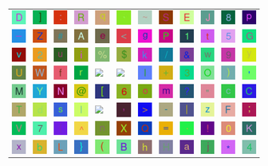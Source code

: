 <table>
<tr>
<td><img src="44.gif"></td>
<td><img src="5D.gif"></td>
<td><img src="3A.gif"></td>
<td><img src="52.gif"></td>
<td><img src="71.gif"></td>
<td><img src="60.gif"></td>
<td><img src="7E.gif"></td>
<td><img src="53.gif"></td>
<td><img src="45.gif"></td>
<td><img src="4A.gif"></td>
<td><img src="38.gif"></td>
<td><img src="70.gif"></td>
</tr>
<tr>
<td><img src="5F.gif"></td>
<td><img src="5A.gif"></td>
<td><img src="23.gif"></td>
<td><img src="41.gif"></td>
<td><img src="65.gif"></td>
<td><img src="3C.gif"></td>
<td><img src="67.gif"></td>
<td><img src="50.gif"></td>
<td><img src="31.gif"></td>
<td><img src="74.gif"></td>
<td><img src="35.gif"></td>
<td><img src="47.gif"></td>
</tr>
<tr>
<td><img src="76.gif"></td>
<td><img src="32.gif"></td>
<td><img src="75.gif"></td>
<td><img src="69.gif"></td>
<td><img src="25.gif"></td>
<td><img src="24.gif"></td>
<td><img src="6B.gif"></td>
<td><img src="2F.gif"></td>
<td><img src="26.gif"></td>
<td><img src="77.gif"></td>
<td><img src="39.gif"></td>
<td><img src="79.gif"></td>
</tr>
<tr>
<td><img src="55.gif"></td>
<td><img src="57.gif"></td>
<td><img src="66.gif"></td>
<td><img src="72.gif"></td>
<td><img src="nothing"></td>
<td><img src="empty"></td>
<td><img src="6C.gif"></td>
<td><img src="2B.gif"></td>
<td><img src="33.gif"></td>
<td><img src="4F.gif"></td>
<td><img src="29.gif"></td>
<td><img src="27.gif"></td>
</tr>
<tr>
<td><img src="4D.gif"></td>
<td><img src="59.gif"></td>
<td><img src="4E.gif"></td>
<td><img src="40.gif"></td>
<td><img src="5B.gif"></td>
<td><img src="36.gif"></td>
<td><img src="6F.gif"></td>
<td><img src="6D.gif"></td>
<td><img src="3F.gif"></td>
<td><img src="22.gif"></td>
<td><img src="63.gif"></td>
<td><img src="43.gif"></td>
</tr>
<tr>
<td><img src="54.gif"></td>
<td><img src="64.gif"></td>
<td><img src="73.gif"></td>
<td><img src="49.gif"></td>
<td><img src="error"></td>
<td><img src="2C.gif"></td>
<td><img src="3E.gif"></td>
<td><img src="2D.gif"></td>
<td><img src="7C.gif"></td>
<td><img src="7A.gif"></td>
<td><img src="46.gif"></td>
<td><img src="3B.gif"></td>
</tr>
<tr>
<td><img src="56.gif"></td>
<td><img src="37.gif"></td>
<td><img src="7B.gif"></td>
<td><img src="5E.gif"></td>
<td><img src="6E.gif"></td>
<td><img src="58.gif"></td>
<td><img src="51.gif"></td>
<td><img src="3D.gif"></td>
<td><img src="2E.gif"></td>
<td><img src="21.gif"></td>
<td><img src="30.gif"></td>
<td><img src="4B.gif"></td>
</tr>
<tr>
<td><img src="78.gif"></td>
<td><img src="62.gif"></td>
<td><img src="4C.gif"></td>
<td><img src="7D.gif"></td>
<td><img src="28.gif"></td>
<td><img src="42.gif"></td>
<td><img src="68.gif"></td>
<td><img src="48.gif"></td>
<td><img src="61.gif"></td>
<td><img src="6A.gif"></td>
<td><img src="2A.gif"></td>
<td><img src="34.gif"></td>
</tr>
</table>
